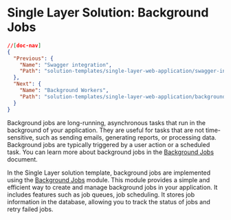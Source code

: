 # Single Layer Solution: Background Jobs

```json
//[doc-nav]
{
  "Previous": {
    "Name": "Swagger integration",
    "Path": "solution-templates/single-layer-web-application/swagger-integration"
  },
  "Next": {
    "Name": "Background Workers",
    "Path": "solution-templates/single-layer-web-application/background-workers"
  }
}
```

Background jobs are long-running, asynchronous tasks that run in the background of your application. They are useful for tasks that are not time-sensitive, such as sending emails, generating reports, or processing data. Background jobs are typically triggered by a user action or a scheduled task. You can learn more about background jobs in the [Background Jobs](../../framework/infrastructure/background-jobs/index.md) document.

In the Single Layer solution template, background jobs are implemented using the [Background Jobs](../../modules/background-jobs.md) module. This module provides a simple and efficient way to create and manage background jobs in your application. It includes features such as job queues, job scheduling. It stores job information in the database, allowing you to track the status of jobs and retry failed jobs.